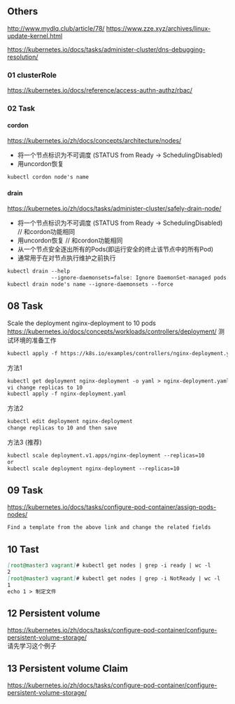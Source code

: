## Others
http://www.mydlq.club/article/78/
https://www.zze.xyz/archives/linux-update-kernel.html

https://kubernetes.io/docs/tasks/administer-cluster/dns-debugging-resolution/

### 01 clusterRole
https://kubernetes.io/docs/reference/access-authn-authz/rbac/  

### 02 Task
#### cordon
https://kubernetes.io/zh/docs/concepts/architecture/nodes/
- 将一个节点标识为不可调度 (STATUS from Ready -> SchedulingDisabled)
- 用uncordon恢复


```markdown
kubectl cordon node's name
```
#### drain
https://kubernetes.io/zh/docs/tasks/administer-cluster/safely-drain-node/
- 将一个节点标识为不可调度 (STATUS from Ready -> SchedulingDisabled) // 和cordon功能相同
- 用uncordon恢复 // 和cordon功能相同
- 从一个节点安全逐出所有的Pods(即运行安全的终止该节点中的所有Pod)
- 通常用于在对节点执行维护之前执行

```markdown
kubectl drain --help
              --ignore-daemonsets=false: Ignore DaemonSet-managed pods.
kubectl drain node's name --ignore-daemonsets --force
```
## 08 Task
Scale the deployment nginx-deployment to 10 pods  
https://kubernetes.io/docs/concepts/workloads/controllers/deployment/ 
测试环境的准备工作 
```markdown
kubectl apply -f https://k8s.io/examples/controllers/nginx-deployment.yaml
```
方法1 
```markdown
kubectl get deployment nginx-deployment -o yaml > nginx-deployment.yaml
vi change replicas to 10
kubectl apply -f nginx-deployment.yaml
```
方法2  
```markdown
kubectl edit deployment nginx-deployment
change replicas to 10 and then save
```
方法3 (推荐)  
```markdown
kubectl scale deployment.v1.apps/nginx-deployment --replicas=10
or
kubectl scale deployment nginx-deployment --replicas=10
```
## 09 Task
https://kubernetes.io/docs/tasks/configure-pod-container/assign-pods-nodes/  
```markdown
Find a template from the above link and change the related fields
```
## 10 Tast
```markdown
[root@master3 vagrant]# kubectl get nodes | grep -i ready | wc -l
2
[root@master3 vagrant]# kubectl get nodes | grep -i NotReady | wc -l
1
echo 1 > 制定文件
```
## 12 Persistent volume
https://kubernetes.io/zh/docs/tasks/configure-pod-container/configure-persistent-volume-storage/  
请先学习这个例子

## 13 Persistent volume Claim
https://kubernetes.io/zh/docs/tasks/configure-pod-container/configure-persistent-volume-storage/  
